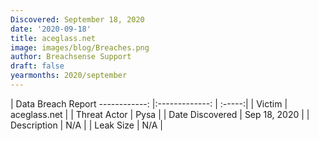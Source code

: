 ```yaml
---
Discovered: September 18, 2020
date: '2020-09-18'
title: aceglass.net
image: images/blog/Breaches.png
author: Breachsense Support
draft: false
yearmonths: 2020/september
---
```



| Data Breach Report
------------:   |:-------------:    | :-----:|
| Victim    | aceglass.net      | 
| Threat Actor    | Pysa      | 
| Date Discovered    | Sep 18, 2020      | 
| Description    | N/A      | 
| Leak Size    | N/A      | 

